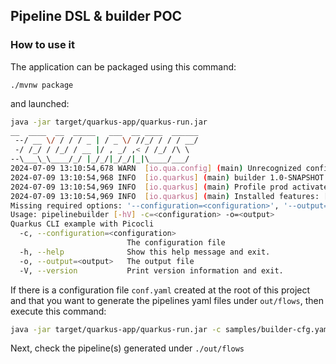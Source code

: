## Pipeline DSL & builder POC

### How to use it

The application can be packaged using this command:

```shell script
./mvnw package
```
and launched:
```bash
java -jar target/quarkus-app/quarkus-run.jar
__  ____  __  _____   ___  __ ____  ______ 
 --/ __ \/ / / / _ | / _ \/ //_/ / / / __/ 
 -/ /_/ / /_/ / __ |/ , _/ ,< / /_/ /\ \   
--\___\_\____/_/ |_/_/|_/_/|_|\____/___/   
2024-07-09 13:10:54,678 WARN  [io.qua.config] (main) Unrecognized configuration key "quarkus.application.main-class" was provided; it will be ignored; verify that the dependency extension for this configuration is set or that you did not make a typo
2024-07-09 13:10:54,968 INFO  [io.quarkus] (main) builder 1.0-SNAPSHOT on JVM (powered by Quarkus 3.12.1) started in 0.535s. Listening on: http://0.0.0.0:8080
2024-07-09 13:10:54,969 INFO  [io.quarkus] (main) Profile prod activated. 
2024-07-09 13:10:54,969 INFO  [io.quarkus] (main) Installed features: [cdi, picocli, rest, smallrye-context-propagation, vertx]
Missing required options: '--configuration=<configuration>', '--output=<output>'
Usage: pipelinebuilder [-hV] -c=<configuration> -o=<output>
Quarkus CLI example with Picocli
  -c, --configuration=<configuration>
                          The configuration file
  -h, --help              Show this help message and exit.
  -o, --output=<output>   The output file
  -V, --version           Print version information and exit.
```  

If there is a configuration file `conf.yaml` created at the root of this project and that you want to generate the pipelines yaml files under `out/flows`, then execute this command:
```bash
java -jar target/quarkus-app/quarkus-run.jar -c samples/builder-cfg.yaml -o out/flows
```
Next, check the pipeline(s) generated under `./out/flows`

